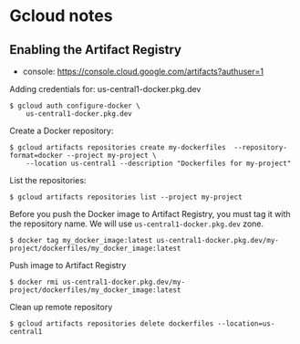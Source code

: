 # Gcloud notes

## Enabling the Artifact Registry

* console: https://console.cloud.google.com/artifacts?authuser=1

Adding credentials for: us-central1-docker.pkg.dev

    $ gcloud auth configure-docker \
        us-central1-docker.pkg.dev

Create a Docker repository:

    $ gcloud artifacts repositories create my-dockerfiles  --repository-format=docker --project my-project \
        --location us-central1 --description "Dockerfiles for my-project"

List the repositories:

    $ gcloud artifacts repositories list --project my-project

Before you push the Docker image to Artifact Registry, you must tag it with the repository name. We will use `us-central1-docker.pkg.dev` zone.

    $ docker tag my_docker_image:latest us-central1-docker.pkg.dev/my-project/dockerfiles/my_docker_image:latest

Push image to Artifact Registry

    $ docker rmi us-central1-docker.pkg.dev/my-project/dockerfiles/my_docker_image:latest

Clean up remote repository

    $ gcloud artifacts repositories delete dockerfiles --location=us-central1

